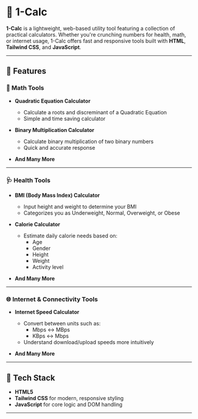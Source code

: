 # 🧮 1-Calc

**1-Calc** is a lightweight, web-based utility tool featuring a collection of practical calculators. Whether you're crunching numbers for health, math, or internet usage, 1-Calc offers fast and responsive tools built with **HTML**, **Tailwind CSS**, and **JavaScript**.

---

## 🔧 Features

### 📐 Math Tools

- **Quadratic Equation Calculator**
  - Calculate a roots and discreminant of a Quadratic Equation
  - Simple and time saving calculator

- **Binary Multiplication Calculator**
  - Calculate binary multiplication of two binary numbers
  - Quick and accurate response

- **And Many More**

---

### 🩺 Health Tools

- **BMI (Body Mass Index) Calculator**
  - Input height and weight to determine your BMI
  - Categorizes you as Underweight, Normal, Overweight, or Obese

- **Calorie Calculator**
  - Estimate daily calorie needs based on:
    - Age
    - Gender
    - Height
    - Weight
    - Activity level

- **And Many More**

---

### 🌐 Internet & Connectivity Tools

- **Internet Speed Calculator**
  - Convert between units such as:
    - Mbps ↔ MBps
    - KBps ↔ Mbps
  - Understand download/upload speeds more intuitively
 
- **And Many More**

---

## 📱 Tech Stack

- **HTML5**
- **Tailwind CSS** for modern, responsive styling
- **JavaScript** for core logic and DOM handling

---
